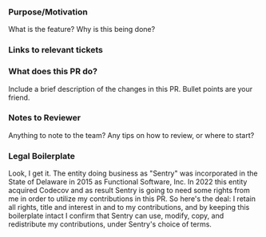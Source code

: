 ### Purpose/Motivation
What is the feature? Why is this being done?

### Links to relevant tickets

### What does this PR do?
Include a brief description of the changes in this PR. Bullet points are your friend.

### Notes to Reviewer
Anything to note to the team? Any tips on how to review, or where to start?

<!--

  Sentry/Codecov employees and contractors can delete or ignore the following.

-->
### Legal Boilerplate

Look, I get it. The entity doing business as "Sentry" was incorporated in the State of Delaware in 2015 as Functional Software, Inc. In 2022 this entity acquired Codecov and as result Sentry is going to need some rights from me in order to utilize my contributions in this PR. So here's the deal: I retain all rights, title and interest in and to my contributions, and by keeping this boilerplate intact I confirm that Sentry can use, modify, copy, and redistribute my contributions, under Sentry's choice of terms.
